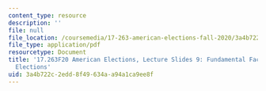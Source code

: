 ```yaml
---
content_type: resource
description: ''
file: null
file_location: /coursemedia/17-263-american-elections-fall-2020/3a4b722c2edd8f49634aa94a1ca9ee8f_MIT17_263F20_Lec9.pdf
file_type: application/pdf
resourcetype: Document
title: '17.263F20 American Elections, Lecture Slides 9: Fundamental Factors in General
  Elections'
uid: 3a4b722c-2edd-8f49-634a-a94a1ca9ee8f
---
```

